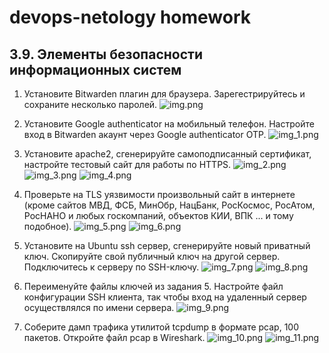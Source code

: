 
# devops-netology homework
## 3.9. Элементы безопасности информационных систем

1. Установите Bitwarden плагин для браузера. Зарегестрируйтесь и сохраните несколько паролей.
![img.png](img.png)

2. Установите Google authenticator на мобильный телефон. Настройте вход в Bitwarden акаунт через Google authenticator OTP.
![img_1.png](img_1.png)

3. Установите apache2, сгенерируйте самоподписанный сертификат, настройте тестовый сайт для работы по HTTPS.
![img_2.png](img_2.png) ![img_3.png](img_3.png) ![img_4.png](img_4.png)

4. Проверьте на TLS уязвимости произвольный сайт в интернете (кроме сайтов МВД, ФСБ, МинОбр, НацБанк, РосКосмос, РосАтом, РосНАНО и любых госкомпаний, объектов КИИ, ВПК ... и тому подобное).
![img_5.png](img_5.png) ![img_6.png](img_6.png)

5. Установите на Ubuntu ssh сервер, сгенерируйте новый приватный ключ. Скопируйте свой публичный ключ на другой сервер. Подключитесь к серверу по SSH-ключу.
![img_7.png](img_7.png) ![img_8.png](img_8.png)

6. Переименуйте файлы ключей из задания 5. Настройте файл конфигурации SSH клиента, так чтобы вход на удаленный сервер осуществлялся по имени сервера.
![img_9.png](img_9.png)

7. Соберите дамп трафика утилитой tcpdump в формате pcap, 100 пакетов. Откройте файл pcap в Wireshark.
![img_10.png](img_10.png) ![img_11.png](img_11.png)